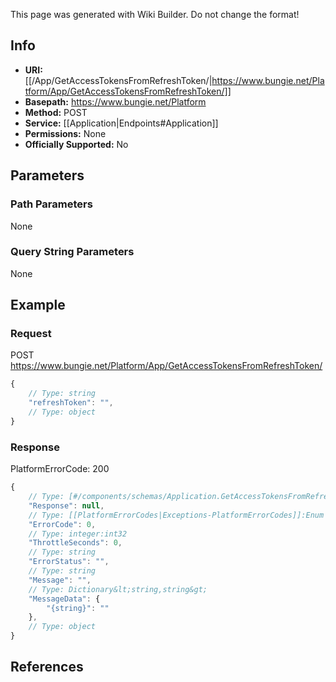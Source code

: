 <span class="wiki-builder">This page was generated with Wiki Builder. Do not change the format!</span>

## Info


* **URI:** [[/App/GetAccessTokensFromRefreshToken/|https://www.bungie.net/Platform/App/GetAccessTokensFromRefreshToken/]]
* **Basepath:** https://www.bungie.net/Platform
* **Method:** POST
* **Service:** [[Application|Endpoints#Application]]
* **Permissions:** None
* **Officially Supported:** No

## Parameters
### Path Parameters
None

### Query String Parameters
None

## Example
### Request
POST https://www.bungie.net/Platform/App/GetAccessTokensFromRefreshToken/
```javascript
{
    // Type: string
    "refreshToken": "",
    // Type: object
}

```

### Response
PlatformErrorCode: 200
```javascript
{
    // Type: [#/components/schemas/Application.GetAccessTokensFromRefreshToken]
    "Response": null,
    // Type: [[PlatformErrorCodes|Exceptions-PlatformErrorCodes]]:Enum
    "ErrorCode": 0,
    // Type: integer:int32
    "ThrottleSeconds": 0,
    // Type: string
    "ErrorStatus": "",
    // Type: string
    "Message": "",
    // Type: Dictionary&lt;string,string&gt;
    "MessageData": {
        "{string}": ""
    },
    // Type: object
}

```

## References
